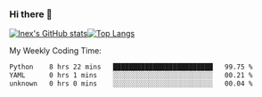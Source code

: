 ### Hi there 👋
[![lnex's GitHub stats](https://github-readme-stats.vercel.app/api?username=lnexenl&count_private=true&show_icons=true)](https://github.com/anuraghazra/github-readme-stats)[![Top Langs](https://github-readme-stats.vercel.app/api/top-langs/?username=lnexenl&layout=compact&langs_count=8&exclude_repo=32-bit-MIPS-CPU)](https://github.com/anuraghazra/github-readme-stats)

My Weekly Coding Time:
<!--START_SECTION:waka-->

```txt
Python    8 hrs 22 mins   █████████████████████████   99.75 %
YAML      0 hrs 1 mins    ░░░░░░░░░░░░░░░░░░░░░░░░░   00.21 %
unknown   0 hrs 0 mins    ░░░░░░░░░░░░░░░░░░░░░░░░░   00.04 %
```

<!--END_SECTION:waka-->
